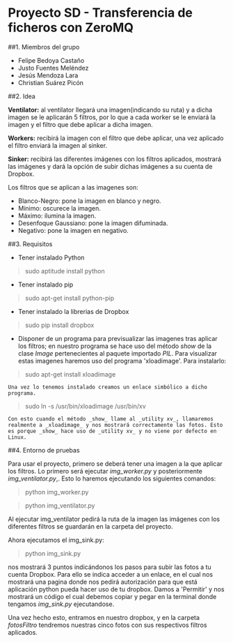 # Proyecto SD - Transferencia de ficheros con ZeroMQ


##1. Miembros del grupo

+ Felipe Bedoya Castaño
+ Justo Fuentes Meléndez
+ Jesús Mendoza Lara
+ Christian Suárez Picón

##2. Idea

**Ventilator:** al ventilator llegará una imagen(indicando su ruta) y a dicha imagen se le aplicarán 5 filtros, por lo que a cada worker se le enviará la imagen y el filtro que debe aplicar a dicha imagen.

**Workers:** recibirá la imagen con el filtro que debe aplicar, una vez aplicado el filtro enviará la imagen al sinker.

**Sinker:** recibirá las diferentes imágenes con los filtros aplicados, mostrará las imágenes y dará la opción de subir dichas imágenes a su cuenta de Dropbox.

Los filtros que se aplican a las imagenes son:
+ Blanco-Negro: pone la imagen en blanco y negro.
+ Mínimo: oscurece la imagen.
+ Máximo: ilumina la imagen.
+ Desenfoque Gaussiano: pone la imagen difuminada.
+ Negativo: pone la imagen en negativo.

##3. Requisitos

+ Tener instalado Python

> sudo aptitude install python

+ Tener instalado pip

> sudo apt-get install python-pip

+ Tener instalado la librerias de Dropbox

> sudo pip install dropbox

+ Disponer de un programa para previsualizar las imagenes tras aplicar los filtros; en nuestro programa se hace uso del método _show_ de la clase _Image_ pertenecientes al paquete importado _PIL_. Para visualizar estas imagenes haremos uso del programa 'xloadimage'.
Para instalarlo:
>sudo apt-get install xloadimage

    Una vez lo tenemos instalado creamos un enlace simbólico a dicho programa.
>sudo ln -s /usr/bin/xloadimage /usr/bin/xv

    Con esto cuando el método _show_ llame al _utility xv_, llamaremos realmente a _xloadimage_ y nos mostrará correctamente las fotos. Esto es porque _show_ hace uso de _utility xv_ y no viene por defecto en Linux.


##4. Entorno de pruebas



Para usar el proyecto, primero se deberá tener una imagen a la que aplicar los filtros.
Lo primero será ejecutar _img_worker.py_ y posteriormente _img_ventilator.py_,. Esto lo haremos ejecutando los siguientes comandos:
> python img_worker.py

> python img_ventilator.py

Al ejecutar img_ventilator pedirá la ruta de la imagen las imágenes con los diferentes filtros se guardarán en la carpeta del proyecto.

Ahora ejecutamos el img_sink.py:
> python img_sink.py

nos mostrará 3 puntos indicándonos los pasos para subir las fotos a tu cuenta Dropbox. Para ello se indica acceder a un enlace, en el cual nos mostrará una pagina donde nos pedirá autorización para que está aplicación python pueda hacer uso de tu dropbox. Damos a 'Permitir' y nos mostrará un código el cual debemos copiar y pegar en la terminal donde tengamos _img_sink.py_ ejecutandose. 

Una vez hecho esto, entramos en nuestro dropbox, y en la carpeta _fotosFiltro_ tendremos nuestras cinco fotos con sus respectivos filtros aplicados.
